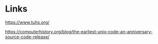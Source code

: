 # Links


https://www.tuhs.org/

https://computerhistory.org/blog/the-earliest-unix-code-an-anniversary-source-code-release/
